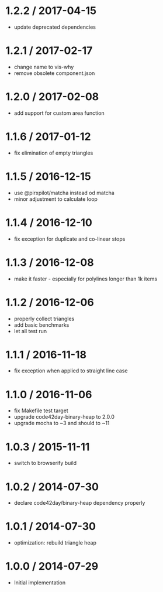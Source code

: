 
1.2.2 / 2017-04-15
==================

 * update deprecated dependencies

1.2.1 / 2017-02-17
==================

 * change name to vis-why
 * remove obsolete component.json

1.2.0 / 2017-02-08
==================

 * add support for custom area function

1.1.6 / 2017-01-12
==================

 * fix elimination of empty triangles

1.1.5 / 2016-12-15
==================

 * use @pirxpilot/matcha instead od matcha
 * minor adjustment to calculate loop

1.1.4 / 2016-12-10
==================

 * fix exception for duplicate and co-linear stops

1.1.3 / 2016-12-08
==================

 * make it faster - especially for polylines longer than 1k items 

1.1.2 / 2016-12-06
==================

 * properly collect triangles
 * add basic benchmarks
 * let all test run

1.1.1 / 2016-11-18
==================

 * fix exception when applied to straight line case

1.1.0 / 2016-11-06
==================

 * fix Makefile test target
 * upgrade  code42day-binary-heap to 2.0.0
 * upgrade mocha to ~3 and should to ~11

1.0.3 / 2015-11-11
==================

 * switch to browserify build

1.0.2 / 2014-07-30
==================

 * declare code42day/binary-heap dependency properly

1.0.1 / 2014-07-30
==================

 * optimization: rebuild triangle heap

1.0.0 / 2014-07-29
==================

 * Initial implementation
